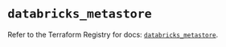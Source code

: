 # `databricks_metastore`

Refer to the Terraform Registry for docs: [`databricks_metastore`](https://registry.terraform.io/providers/databricks/databricks/1.83.0/docs/resources/metastore).
